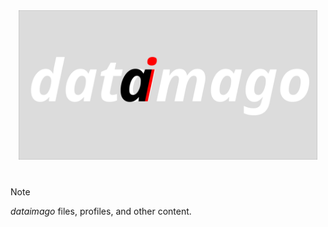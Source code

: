 <div align="center">
	<a href="https://dataimago.ai"><img src="profile/dataimago_supreme_4.svg" alt="dataimago home" style="width: 95%"></a>
</div>

#

> [!NOTE]
> _dataimago_ files, profiles, and other content.
